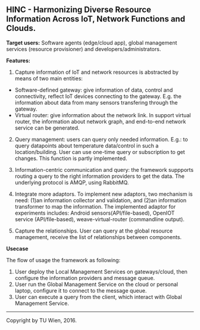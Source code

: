 ## HINC - Harmonizing Diverse Resource Information Across IoT, Network Functions and Clouds.

**Target users:**  Software agents (edge/cloud app), global management services (resource provisioner) and developers/administrators. 

**Features:**

1. Capture information of IoT and network resources is abstracted by means of two main entities:
  * Software-defined gateway: give information of data, control and connectivity, reflect IoT devices connecting to the gateway. E.g. the information about data from many sensors transfering through the gateway.
  * Virtual router: give information about the network link. In support virtual router, the information about network graph, and end-to-end network service can be generated.
  
2. Query management: users can query only needed information. E.g.: to query datapoints about temperature data/control in such a location/building. User can use one-time query or subscription to get changes. This function is partly implemented.

3. Information-centric communication and query: the framework suppports routing a query to the right information providers to get the data. The underlying protocol is AMQP, using RabbitMQ.

4. Integrate more adaptors. To implement new adaptors, two mechanism is need: (1)an information collector and validation, and (2)an information transformer to map the information. The implemented adaptor for experiments includes: Android sensors(API/file-based), OpenIOT service (API/file-based), weave-virtual-router (commandline output).

5. Capture the relationships. User can query at the global resource management, receive the list of relationships between components.

**Usecase**

The flow of usage the framework as following:
1. User deploy the Local Management Services on gateways/cloud, then configure the information providers and message queue.
2. User run the Global Management Service on the cloud or personal laptop, configure it to connect to the message queue.
4. User can execute a query from the client, which interact with Global Management Service.

------------------------
Copyright by TU Wien, 2016.



